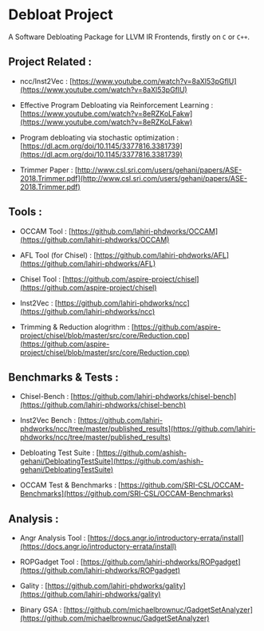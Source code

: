 # Debloat Project

A Software Debloating Package for LLVM IR Frontends, firstly on ```C``` or ```C++```.


## Project Related : 

- ncc/Inst2Vec : [https://www.youtube.com/watch?v=8aXl53pGflU](https://www.youtube.com/watch?v=8aXl53pGflU)

- Effective Program Debloating via Reinforcement Learning : [https://www.youtube.com/watch?v=8eRZKoLFakw](https://www.youtube.com/watch?v=8eRZKoLFakw)

- Program debloating via stochastic optimization :[https://dl.acm.org/doi/10.1145/3377816.3381739](https://dl.acm.org/doi/10.1145/3377816.3381739)

- Trimmer Paper : [http://www.csl.sri.com/users/gehani/papers/ASE-2018.Trimmer.pdf](http://www.csl.sri.com/users/gehani/papers/ASE-2018.Trimmer.pdf)

## Tools : 

- OCCAM Tool : [https://github.com/lahiri-phdworks/OCCAM](https://github.com/lahiri-phdworks/OCCAM)

- AFL Tool (for Chisel) : [https://github.com/lahiri-phdworks/AFL](https://github.com/lahiri-phdworks/AFL)

- Chisel Tool : [https://github.com/aspire-project/chisel](https://github.com/aspire-project/chisel)

- Inst2Vec : [https://github.com/lahiri-phdworks/ncc](https://github.com/lahiri-phdworks/ncc)

- Trimming & Reduction alogrithm : [https://github.com/aspire-project/chisel/blob/master/src/core/Reduction.cpp](https://github.com/aspire-project/chisel/blob/master/src/core/Reduction.cpp)


## Benchmarks & Tests : 

- Chisel-Bench : [https://github.com/lahiri-phdworks/chisel-bench](https://github.com/lahiri-phdworks/chisel-bench)

- Inst2Vec Bench : [https://github.com/lahiri-phdworks/ncc/tree/master/published_results](https://github.com/lahiri-phdworks/ncc/tree/master/published_results)

- Debloating Test Suite : [https://github.com/ashish-gehani/DebloatingTestSuite](https://github.com/ashish-gehani/DebloatingTestSuite)

- OCCAM Test & Benchmarks : [https://github.com/SRI-CSL/OCCAM-Benchmarks](https://github.com/SRI-CSL/OCCAM-Benchmarks)


## Analysis : 

- Angr Analysis Tool : [https://docs.angr.io/introductory-errata/install](https://docs.angr.io/introductory-errata/install)

- ROPGadget Tool : [https://github.com/lahiri-phdworks/ROPgadget](https://github.com/lahiri-phdworks/ROPgadget)

- Gality : [https://github.com/lahiri-phdworks/gality](https://github.com/lahiri-phdworks/gality)

- Binary GSA : [https://github.com/michaelbrownuc/GadgetSetAnalyzer](https://github.com/michaelbrownuc/GadgetSetAnalyzer)

